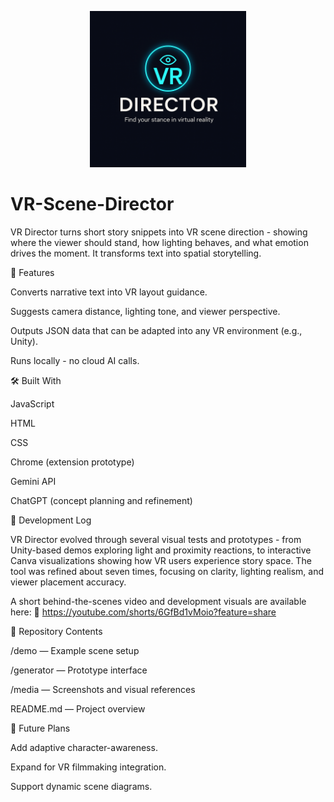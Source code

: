 <p align="center">
  <img src="ChatGPT Image Oct 30, 2025, 07_36_58 PM.png" width="250" alt="VR Director Logo"/>
</p>

# VR-Scene-Director

VR Director turns short story snippets into VR scene direction - showing where the viewer should stand, how lighting behaves, and what emotion drives the moment.
It transforms text into spatial storytelling.

🧩 Features

Converts narrative text into VR layout guidance.

Suggests camera distance, lighting tone, and viewer perspective.

Outputs JSON data that can be adapted into any VR environment (e.g., Unity).

Runs locally - no cloud AI calls.

🛠 Built With

JavaScript

HTML

CSS

Chrome (extension prototype)

Gemini API

ChatGPT (concept planning and refinement)

🧠 Development Log

VR Director evolved through several visual tests and prototypes - from Unity-based demos exploring light and proximity reactions, to interactive Canva visualizations showing how VR users experience story space.
The tool was refined about seven times, focusing on clarity, lighting realism, and viewer placement accuracy.

A short behind-the-scenes video and development visuals are available here:
🎥 https://youtube.com/shorts/6GfBd1vMoio?feature=share

📁 Repository Contents

/demo — Example scene setup

/generator — Prototype interface

/media — Screenshots and visual references

README.md — Project overview

🌱 Future Plans

Add adaptive character-awareness.

Expand for VR filmmaking integration.

Support dynamic scene diagrams.




